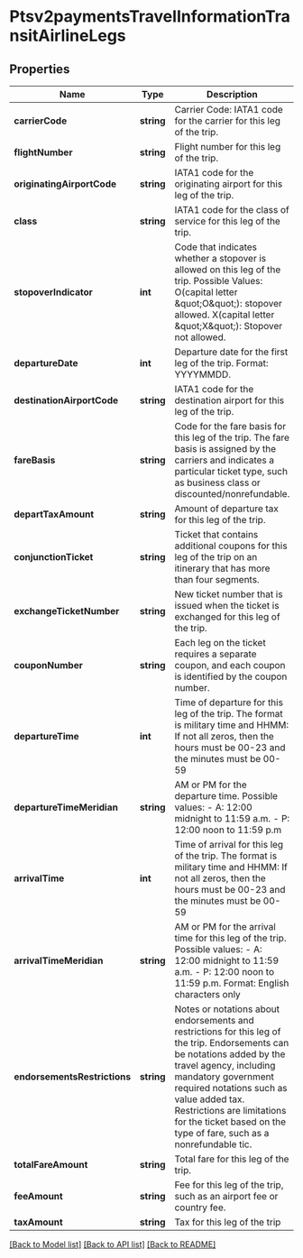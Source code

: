 # Ptsv2paymentsTravelInformationTransitAirlineLegs

## Properties
Name | Type | Description | Notes
------------ | ------------- | ------------- | -------------
**carrierCode** | **string** | Carrier Code: IATA1 code for the carrier for this leg of the trip. | [optional] 
**flightNumber** | **string** | Flight number for this leg of the trip. | [optional] 
**originatingAirportCode** | **string** | IATA1 code for the originating airport for this leg of the trip. | [optional] 
**class** | **string** | IATA1 code for the class of service for this leg of the trip. | [optional] 
**stopoverIndicator** | **int** | Code that indicates whether a stopover is allowed on this leg of the trip. Possible Values: O(capital letter \&quot;O\&quot;): stopover allowed.  X(capital letter \&quot;X\&quot;): Stopover not allowed. | [optional] 
**departureDate** | **int** | Departure date for the first leg of the trip. Format: YYYYMMDD. | [optional] 
**destinationAirportCode** | **string** | IATA1 code for the destination airport for this leg of the trip. | [optional] 
**fareBasis** | **string** | Code for the fare basis for this leg of the trip. The fare basis is assigned by the carriers and indicates a particular ticket type, such as business class or discounted/nonrefundable. | [optional] 
**departTaxAmount** | **string** | Amount of departure tax for this leg of the trip. | [optional] 
**conjunctionTicket** | **string** | Ticket that contains additional coupons for this leg of the trip on an itinerary that has more than four segments. | [optional] 
**exchangeTicketNumber** | **string** | New ticket number that is issued when the ticket is exchanged for this leg of the trip. | [optional] 
**couponNumber** | **string** | Each leg on the ticket requires a separate coupon, and each coupon is identified by the coupon number. | [optional] 
**departureTime** | **int** | Time of departure for this leg of the trip. The format is military time and HHMM: If not all zeros, then the hours must be 00-23 and the minutes must be 00-59 | [optional] 
**departureTimeMeridian** | **string** | AM or PM for the departure time. Possible values: - A: 12:00 midnight to 11:59 a.m. - P: 12:00 noon to 11:59 p.m | [optional] 
**arrivalTime** | **int** | Time of arrival for this leg of the trip. The format is military time and HHMM: If not all zeros, then the hours must be 00-23 and the minutes must be 00-59 | [optional] 
**arrivalTimeMeridian** | **string** | AM or PM for the arrival time for this leg of the trip. Possible values: - A: 12:00 midnight to 11:59 a.m. - P: 12:00 noon to 11:59 p.m. Format: English characters only | [optional] 
**endorsementsRestrictions** | **string** | Notes or notations about endorsements and restrictions for this leg of the trip. Endorsements can be notations added by the travel agency, including mandatory government required notations such as value added tax. Restrictions are limitations for the ticket based on the type of fare, such as a nonrefundable tic. | [optional] 
**totalFareAmount** | **string** | Total fare for this leg of the trip. | [optional] 
**feeAmount** | **string** | Fee for this leg of the trip, such as an airport fee or country fee. | [optional] 
**taxAmount** | **string** | Tax for this leg of the trip | [optional] 

[[Back to Model list]](../README.md#documentation-for-models) [[Back to API list]](../README.md#documentation-for-api-endpoints) [[Back to README]](../README.md)


